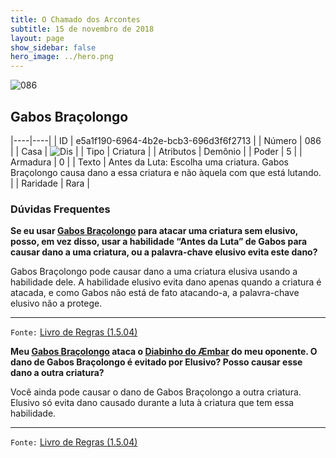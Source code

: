 ```yaml
---
title: O Chamado dos Arcontes
subtitle: 15 de novembro de 2018
layout: page
show_sidebar: false
hero_image: ../hero.png
---
```


![086](https://cdn.keyforgegame.com/media/card_front/pt/341_086_33RP646XMQ93_pt.png)

## Gabos Braçolongo

|----|----|
| ID | e5a1f190-6964-4b2e-bcb3-696d3f6f2713 |
| Número | 086 |
| Casa | ![Dis](https://archonarcana.com/images/thumb/e/e8/Dis.png/22px-Dis.png "Dis") |
| Tipo | Criatura |
| Atributos | Demônio |
| Poder | 5 |
| Armadura | 0 |
| Texto | Antes da Luta: Escolha uma criatura. Gabos Braçolongo causa dano a essa criatura e não àquela com que está lutando. |
| Raridade | Rara |

### Dúvidas Frequentes

**Se eu usar [Gabos Braçolongo](/cota/086) para atacar uma criatura
sem elusivo, posso, em vez disso, usar a habilidade “Antes da Luta”
de Gabos para causar dano a uma criatura, ou a palavra-chave
elusivo evita este dano?**

Gabos Braçolongo pode causar dano a uma criatura elusiva usando
a habilidade dele. A habilidade elusivo evita dano apenas quando
a criatura é atacada, e como Gabos não está de fato atacando-a, a
palavra-chave elusivo não a protege.

<hr/>

`Fonte:` [Livro de Regras (1.5.04)](https://drive.google.com/open?id=14pM1J8ZR_4hZbGFZt-ArQdAGsHCPEQdE)

**Meu [Gabos Braçolongo](/cota/086) ataca o [Diabinho do Æmbar](/aoa/053) do meu oponente. O dano de Gabos Braçolongo é evitado por
Elusivo? Posso causar esse dano a outra criatura?**

Você ainda pode causar o dano de Gabos Braçolongo a outra criatura.
Elusivo só evita dano causado durante a luta à criatura que tem
essa habilidade.

<hr/>

`Fonte:` [Livro de Regras (1.5.04)](https://drive.google.com/open?id=14pM1J8ZR_4hZbGFZt-ArQdAGsHCPEQdE)
